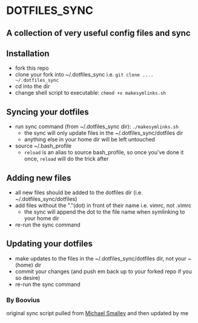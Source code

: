 DOTFILES_SYNC
=============

A collection of very useful config files and sync
-------------------------------------------------

## Installation
 - fork this repo
 - clone your fork into ~/.dotfiles_sync i.e. `git clone .... ~/.dotfiles_sync`
 - cd into the dir
 - change shell script to executable: `chmod +x makesymlinks.sh`

## Syncing your dotfiles
 - run sync command (from ~/.dotfiles_sync dir): `./makesymlinks.sh`
   - the sync will only update files in the ~/.dotfiles_sync/dotfiles dir
   - anything else in your home dir will be left untouched
 - source ~/.bash_profile
   - `reload` is an alias to source bash_profile, so once you've done it once, `reload` will do the trick after

## Adding new files
 - all new files should be added to the dotfiles dir (i.e. ~/.dotfiles_sync/dotfiles)
 - add files without the "."(dot) in front of their name i.e. vimrc, not .vimrc
   - the sync will append the dot to the file name when symlinking to your home dir
 - re-run the sync command

## Updating your dotfiles
 - make updates to the files in the ~/.dotfiles_sync/dotfiles dir, not your ~ (home) dir
 - commit your changes (and push em back up to your forked repo if you so desire)
 - re-run the sync command

### By Boovius
original sync script pulled from [Michael Smalley](https://github.com/michaeljsmalley/dotfiles/blob/master/makesymlinks.sh) and then updated by me
